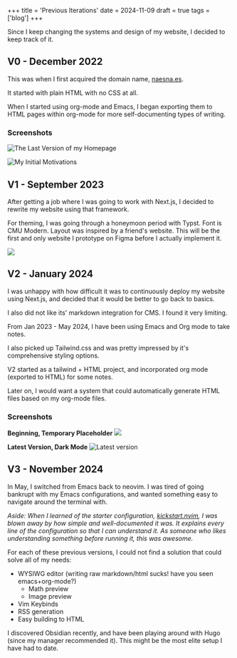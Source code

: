 +++
title = 'Previous Iterations'
date = 2024-11-09
draft = true
tags = ['blog']
+++

Since I keep changing the systems and design of my website, I decided to keep track of it.
## V0 - December 2022
This was when I first acquired the domain name, [naesna.es](https://naesna.es).

It started with plain HTML with no CSS at all.

When I started using org-mode and Emacs, I began exporting them to HTML pages within org-mode for more self-documenting types of writing.

### Screenshots

![The Last Version of my Homepage](v0_naesnaes_homepage.png)

![My Initial Motivations](goals_for_naesnaes.png)

## V1 - September 2023
After getting a job where I was going to work with Next.js, I decided to rewrite my website using that framework.

For theming, I was going through a honeymoon period with Typst. Font is CMU Modern. Layout was inspired by a friend's website. This will be the first and only website I prototype on Figma before I actually implement it.

![](image.png)

## V2 - January 2024
I was unhappy with how difficult it was to continuously deploy my website using Next.js, and decided that it would be better to go back to basics.

I also did not like its' markdown integration for CMS. I found it very limiting.

From Jan 2023 - May 2024, I have been using Emacs and Org mode to take notes.

I also picked up Tailwind.css and was pretty impressed by it's comprehensive styling options.

V2 started as a tailwind + HTML project, and incorporated org mode (exported to HTML) for some notes.

Later on, I would want a system that could automatically generate HTML files based on my org-mode files.

### Screenshots
**Beginning, Temporary Placeholder**
![](v2.0_homepage.png)

**Latest Version, Dark Mode**
![Latest version](v2_latest_homepage.png)
## V3 - November 2024

In May, I switched from Emacs back to neovim. I was tired of going bankrupt with my Emacs configurations, and wanted something easy to navigate around the terminal with.

*Aside: When I learned of the starter configuration, [kickstart.nvim](https://github.com/nvim-lua/kickstart.nvim), I was blown away by how simple and well-documented it was. It explains every line of the configuration so that I can understand it. As someone who likes understanding something before running it, this was awesome.*

For each of these previous versions, I could not find a solution that could solve all of my needs:
- WYSIWG editor (writing raw markdown/html sucks! have you seen emacs+org-mode?)
	- Math preview
	- Image preview
- Vim Keybinds
- RSS generation
- Easy building to HTML

I discovered Obsidian recently, and have been playing around with Hugo (since my manager recommended it). This might be the most elite setup I have had to date. 